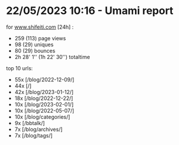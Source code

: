 # 22/05/2023 10:16 - Umami report
for www.shifeiti.com [24h] :

 - 259 (113) page views
 - 98 (29) uniques
 - 80 (29) bounces
 - 2h 28' 1'' (1h 22' 30'') totaltime


top 10 urls:
 - 55x [/blog/2022-12-09/]
 - 44x [/]
 - 42x [/blog/2023-01-12/]
 - 18x [/blog/2022-12-22/]
 - 10x [/blog/2023-02-01/]
 - 10x [/blog/2022-05-07/]
 - 10x [/blog/categories/]
 - 9x [/bbtalk/]
 - 7x [/blog/archives/]
 - 7x [/blog/tags/]


